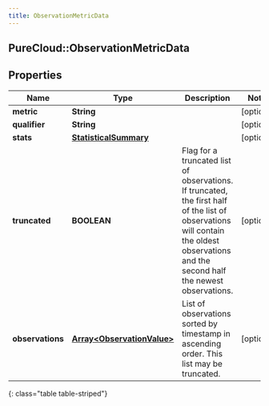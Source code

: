 ```yaml
---
title: ObservationMetricData
---
```

## PureCloud::ObservationMetricData

## Properties

|Name | Type | Description | Notes|
|------------ | ------------- | ------------- | -------------|
| **metric** | **String** |  | [optional] |
| **qualifier** | **String** |  | [optional] |
| **stats** | [**StatisticalSummary**](StatisticalSummary.html) |  | [optional] |
| **truncated** | **BOOLEAN** | Flag for a truncated list of observations. If truncated, the first half of the list of observations will contain the oldest observations and the second half the newest observations. | [optional] |
| **observations** | [**Array&lt;ObservationValue&gt;**](ObservationValue.html) | List of observations sorted by timestamp in ascending order. This list may be truncated. | [optional] |
{: class="table table-striped"}


